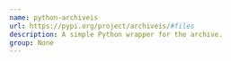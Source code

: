 ```yaml
---
name: python-archiveis
url: https://pypi.org/project/archiveis/#files
description: A simple Python wrapper for the archive.
group: None
---
```

